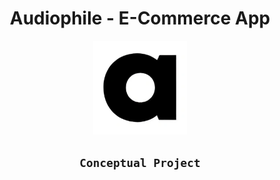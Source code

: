 <div align="center">
	<h1>Audiophile - E-Commerce App</h1>
	<img alt="logo" width="150" src="./public/meta/favicon.png" />
	<h2><code>Conceptual Project</code></h2>
</div>
